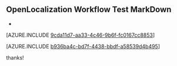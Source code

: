 ## OpenLocalization Workflow Test MarkDown
* 

[AZURE.INCLUDE [9cda11d7-aa33-4c46-9b6f-fc0167cc8853](calleeMd1.md)]



[AZURE.INCLUDE [b936ba4c-bd7f-4438-bbdf-a58539d4b495](calleeMd2.md)]

 
thanks!